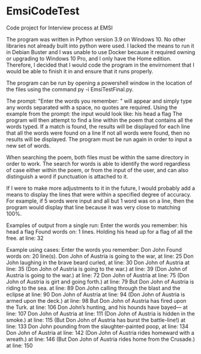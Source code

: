 # EmsiCodeTest
Code project for Interview process at EMSI

The program was written in Python version 3.9 on Windows 10.
No other libraries not already built into python were used.
I lacked the means to run it in Debian Buster and I was unable to use Docker because
it required owning or upgrading to Windows 10 Pro, and I only have the Home edition.
Therefore, I decided that I would code the program in the envirnoment that I would be able to finish it in
and ensure that it runs properly.

The program can be run by opening a powershell window in the location of the files using the command
py -i EmsiTestFinal.py.

The prompt: "Enter the words you remember: " will appear and simply type any words separated with a space,
no quotes are required. Using the example from the prompt: the input would look like: his head a flag
The program will then attempt to find a line within the poem that contains all the words typed.
If a match is found, the results will be displayed for each line that all the words were found on a line
If not all words were found, then no results will be displayed. The program must be run again in order
to input a new set of words.

When searching the poem, both files must be within the same directory in order to work.
The search for words is able to identify the word regardless of case either within the poem,
or from the input of the user, and can also distinguish a word if punctuation is attached to it.

If I were to make more adjustments to it in the future, I would probably add a means to display the
lines that were within a specified degree of accuracy. For example, if 5 words were input and all but 1 word was
on a line, then the program would display that line because it was very close to matching 100%.

Examples of output from a single run:
Enter the words you remember: his head a flag
Found words on:  1  lines.
Holding his head up for a flag of all the free. at line:  32

Example using cases:
Enter the words you remember: Don John
Found words on:  20  line(s).
Don John of Austria is going to the war, at line:  25
Don John laughing in the brave beard curled, at line:  30
Don John of Austria at line:  35
(Don John of Austria is going to the war.) at line:  39
(Don John of Austria is going to the war.) at line:  72
Don John of Austria at line:  75
(Don John of Austria is girt and going forth.) at line:  79
But Don John of Austria is riding to the sea. at line:  89
Don John calling through the blast and the eclipse at line:  90
Don John of Austria at line:  94
(Don John of Austria is armed upon the deck.) at line:  98
But Don John of Austria has fired upon the Turk. at line:  106
Don John’s hunting, and his hounds have bayed— at line:  107
Don John of Austria at line:  111
(Don John of Austria is hidden in the smoke.) at line:  115
(But Don John of Austria has burst the battle-line!) at line:  133
Don John pounding from the slaughter-painted poop, at line:  134
Don John of Austria at line:  142
(Don John of Austria rides homeward with a wreath.) at line:  146
(But Don John of Austria rides home from the Crusade.) at line:  150
